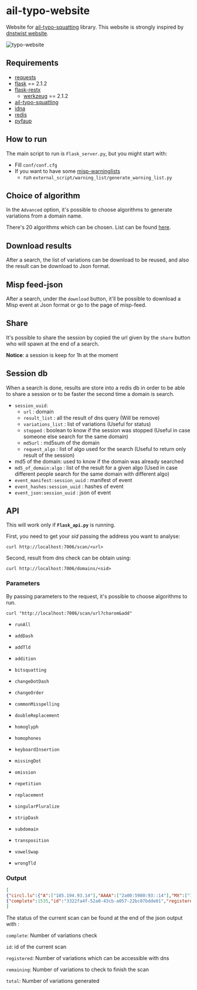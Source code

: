 # ail-typo-website
Website for [ail-typo-squatting](https://github.com/ail-project/ail-typo-squatting) library. This website is strongly inspired by [dnstwist website](https://dnstwist.it).



![typo-website](https://github.com/ail-project/ail-typo-website/blob/main/doc/typo-website.png?raw=true)



## Requirements

- [requests](https://github.com/psf/requests)
- [flask](https://flask.palletsprojects.com/en/2.1.x/) == 2.1.2
- [flask-restx](https://github.com/python-restx/flask-restx)
  - [werkzeug](https://github.com/pallets/werkzeug/) == 2.1.2
- [ail-typo-squatting](https://github.com/ail-project/ail-typo-squatting)
- [idna](https://github.com/kjd/idna)
- [redis](https://github.com/redis/redis-py)
- [pyfaup](https://github.com/stricaud/faup)



## How to run

The main script to run is `Flask_server.py`, but you might start with:

- Fill `conf/conf.cfg`
- If you want to have some [misp-warninglists](https://github.com/MISP/misp-warninglists)
  - run  `external_script/warning_list/generate_warning_list.py`



## Choice of algorithm

In the `Advanced` option, it's possible to choose algorithms to generate variations from a domain name.

There's 20 algorithms which can be chosen. List can be found [here](https://github.com/ail-project/ail-typo-squatting#list-of-algorithms-used).



## Download results

After a search, the list of variations can be download to be reused, and also the result can be download to Json format. 



## Misp feed-json

After a search, under the `download` button, it'll be possible to download a Misp event at Json format or go to the page of misp-feed.



## Share

It's possible to share the session by copied the url given by the `share` button who will spawn at the end of a search.

**Notice**: a session is keep for 1h at the moment



## Session db

When a search is done, results are store into a redis db in order to be able to share a session or to be faster the second time a domain is search.

- `session_uuid`:
  - `url` : domain
  - `result_list` : all the result of dns query (Will be remove)
  - `variations_list` : list of variations (Useful for status)
  - `stopped` : boolean to know if the session was stopped (Useful in case someone else search for the same domain)
  - `md5url` : md5sum of the domain
  - `request_algo` : list of algo used for the search (Useful to return only result of the session)
- md5 of the domain: used to know if the domain was already searched
- `md5_of_domain:algo` : list of the result for a given algo (Used in case different people search for the same domain with different algo)
- `event_manifest:session_uuid` : manifest of event
- `event_hashes:session_uuid` : hashes of event
- `event_json:session_uuid` : json of event



## API

This will work only if **`Flask_api.py`** is running.



First, you need to get your *sid* passing the address you want to analyse:

~~~
curl http://localhost:7006/scan/<url>
~~~

Second, result from dns check can be obtain using:

~~~
curl http://localhost:7006/domains/<sid>
~~~



### Parameters

By passing parameters to the request, it's possible to choose algorithms to run.

~~~
curl "http://localhost:7006/scan/url?charom&add"
~~~

- `runAll`

- `addDash`

- `addTld`
- `addition`

- `bitsquatting`
- `changeDotDash`

- `changeOrder`
- `commonMisspelling`
- `doubleReplacement`
- `homoglyph`
- `homophones`
- `keyboardInsertion`
- `missingDot`
- `omission`
- `repetition`
- `replacement`
- `singularPluralize`
- `stripDash`
- `subdomain`
- `transposition`
- `vowelSwap`
- `wrongTld`



### Output

~~~json
[
{"circl.lu":{"A":["185.194.93.14"],"AAAA":["2a00:5980:93::14"],"MX":["10 cppy.circl.lu."],"NS":["ns3.eurodns.com.",...],"NotExist":false,"geoip":"Luxembourg"}}, ...
{"complete":1535,"id":"3322fa4f-52a0-43cb-a057-22bc07bdde01","registered":2,"remaining":4372,"total":5907} 
]
~~~

The status of the current scan can be found at the end of the json output with : 

`complete`: Number of variations check

`id`: id of the current scan

`registered`: Number of variations which can be accessible with dns

`remaining`: Number of variations  to check to finish the scan

`total`: Number of variations generated

